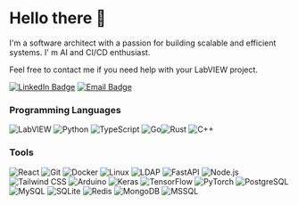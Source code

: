 # Hello there 👋

I'm a software architect with a passion for building scalable and efficient systems. I' m AI and CI/CD enthusiast.

Feel free to contact me if you need help with your LabVIEW project.

[![LinkedIn Badge](https://img.shields.io/badge/LinkedIn-blue?style=for-the-badge&logo=linkedin&logoColor=white)](https://www.linkedin.com/in/marcin-kusnierz/) [![Email Badge](https://img.shields.io/badge/Email-red?style=for-the-badge&logo=gmail&logoColor=white)](mailto:marcin@kusnierz.com)

### Programming Languages
![LabVIEW](https://img.shields.io/badge/LabVIEW-FF9900?style=flat-square&logo=labview&logoColor=white) ![Python](https://img.shields.io/badge/Python-3776AB?style=flat-square&logo=python&logoColor=white) ![TypeScript](https://img.shields.io/badge/TypeScript-3178C6?style=flat-square&logo=typescript&logoColor=white) ![Go](https://img.shields.io/badge/Go-00ADD8?style=flat-square&logo=go&logoColor=white)![Rust](https://img.shields.io/badge/Rust-000000?style=flat-square&logo=rust&logoColor=white) ![C++](https://img.shields.io/badge/C++-00599C?style=flat-square&logo=c%2B%2B&logoColor=white)

### Tools
![React](https://img.shields.io/badge/React-20232A?style=flat-square&logo=react&logoColor=61DAFB) ![Git](https://img.shields.io/badge/Git-F05032?style=flat-square&logo=git&logoColor=white) ![Docker](https://img.shields.io/badge/Docker-2CA5E0?style=flat-square&logo=docker&logoColor=white) ![Linux](https://img.shields.io/badge/Linux-FCC624?style=flat-square&logo=linux&logoColor=black) ![LDAP](https://img.shields.io/badge/LDAP-D3203B?style=flat-square&logo=ldap&logoColor=white) ![FastAPI](https://img.shields.io/badge/FastAPI-009488?style=flat-square&logo=fastapi&logoColor=white) ![Node.js](https://img.shields.io/badge/Node.js-339933?style=flat-square&logo=node.js&logoColor=white) ![Tailwind CSS](https://img.shields.io/badge/Tailwind_CSS-38BDF8?style=flat-square&logo=tailwind-css&logoColor=white) ![Arduino](https://img.shields.io/badge/Arduino-00979D?style=flat-square&logo=arduino&logoColor=white) ![Keras](https://img.shields.io/badge/Keras-D00000?style=flat-square&logo=keras&logoColor=white) ![TensorFlow](https://img.shields.io/badge/TensorFlow-FF6F00?style=flat-square&logo=tensorflow&logoColor=white) ![PyTorch](https://img.shields.io/badge/PyTorch-EE4C2C?style=flat-square&logo=pytorch&logoColor=white) ![PostgreSQL](https://img.shields.io/badge/PostgreSQL-336791?style=flat-square&logo=postgresql&logoColor=white) ![MySQL](https://img.shields.io/badge/MySQL-4479A1?style=flat-square&logo=mysql&logoColor=white) ![SQLite](https://img.shields.io/badge/SQLite-003B57?style=flat-square&logo=sqlite&logoColor=white) ![Redis](https://img.shields.io/badge/Redis-DC382D?style=flat-square&logo=redis&logoColor=white) ![MongoDB](https://img.shields.io/badge/MongoDB-4DB33D?style=flat-square&logo=mongodb&logoColor=white) ![MSSQL](https://img.shields.io/badge/MSSQL-CC2927?style=flat-square&logo=microsoftsqlserver&logoColor=white)